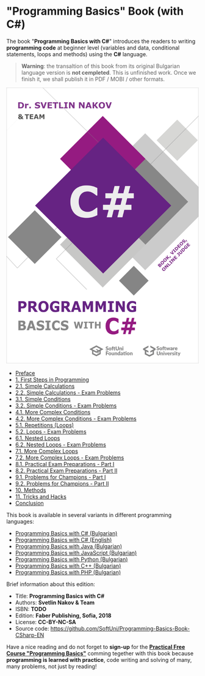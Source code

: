# "Programming Basics" Book (with C#)

The book "**Programming Basics with C#**" introduces the readers to writing **programming code** at beginner level (variables and data, conditional statements, loops and methods) using the **C#** language.

> **Warning**: the transaltion of this book from its original Bulgarian language version is **not cempleted**.
> This is unfinished work. Once we finish it, we shall publish it in PDF / MOBI / other formats.

<img src = "/assets/CSharp-Programming-Basics-Book-Cover.png" alt = "Programming Basics with C# - book cover" readme-book-cover-image />

 * [Preface](Content/Preface/overview.md)
 * [1. First Steps in Programming](Content/Chapter-1-first-steps-in-programming/overview.md)
 * [2.1. Simple Calculations](Content/Chapter-2-1-simple-calculations/overview.md)
 * [2.2. Simple Calculations - Exam Problems](Content/Chapter-2-2-simple-calculations-exam-problems/overview.md)
 * [3.1. Simple Conditions](Content/Chapter-3-1-simple-conditions/overview.md)
 * [3.2. Simple Conditions - Exam Problems](Content/Chapter-3-2-simple-conditions-exam-problems/overview.md)
 * [4.1. More Complex Conditions](Content/Chapter-4-1-complex-conditions/overview.md)
 * [4.2. More Complex Conditions - Exam Problems](Content/Chapter-4-2-complex-conditions-exam-problems/overview.md)
 * [5.1. Repetitions (Loops)](Content/Chapter-5-1-loops/overview.md)
 * [5.2. Loops - Exam Problems](Content/Chapter-5-2-loops-exam-problems/overview.md)
 * [6.1. Nested Loops](Content/Chapter-6-1-nested-loops/overview.md)
 * [6.2. Nested Loops - Exam Problems](Content/Chapter-6-2-nested-loops-exam-problems/overview.md)
 * [7.1. More Complex Loops](Content/Chapter-7-1-complex-loops/overview.md)
 * [7.2. More Complex Loops - Exam Problems](Content/Chapter-7-2-complex-loops-exam-problems/overview.md)
 * [8.1. Practical Exam Preparations - Part I](Content/Chapter-8-1-exam-preparation/overview.md)
 * [8.2. Practical Exam Preparations - Part II](Content/Chapter-8-2-exam-preparation-part-2/overview.md)
 * [9.1. Problems for Champions - Part I](Content/Chapter-9-1-problems-for-champions/overview.md)
 * [9.2. Problems for Champions - Part II](Content/Chapter-9-2-problems-for-champions-part-2/overview.md)
 * [10. Methods](Content/Chapter-10-methods/overview.md)
 * [11. Tricks and Hacks](Content/Chapter-11-tricks-and-hacks/overview.md)
 * [Conclusion](Content/Conclusion/overview.md)

This book is available in several variants in different programming languages:
 * [Programming Basics with C# (Bulgarian)](https://csharp-book.softuni.bg)
 * [Programming Basics with C# (English)](https://csharp-book.softuni.org)
 * [Programming Basics with Java (Bulgarian)](https://java-book.softuni.bg)
 * [Programming Basics with JavaScript (Bulgarian)](https://js-book.softuni.bg)
 * [Programming Basics with Python (Bulgarian)](https://python-book.softuni.bg)
 * [Programming Basics with C++ (Bulgarian)](https://cpp-book.softuni.bg)
 * [Programming Basics with PHP (Bulgarian)](https://php-book.softuni.bg)

Brief information about this edition:
 * Title: **Programming Basics with C#**
 * Authors: **Svetlin Nakov & Team**
 * ISBN: **TODO**
 * Edition: **Faber Publishing, Sofia, 2018**
 * License: **CC-BY-NC-SA**
 * Source code: https://github.com/SoftUni/Programming-Basics-Book-CSharp-EN

Have a nice reading and do not forget to **sign-up** for the [**Practical Free Course "Programming Basics"**](https://softuni.bg/apply) comming tegether with this book because **programming is learned with practice**, code writing and solving of many, many problems, not just by reading!
